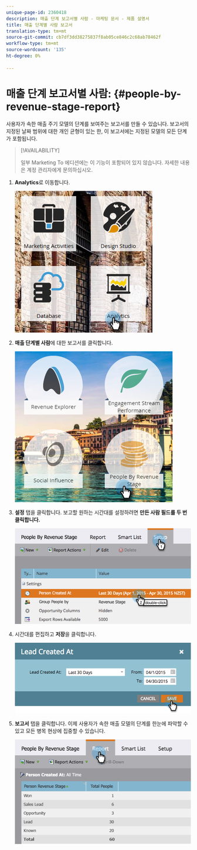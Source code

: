 ```yaml
---
unique-page-id: 2360418
description: 매출 단계 보고서별 사람 - 마케팅 문서 - 제품 설명서
title: 매출 단계별 사람 보고서
translation-type: tm+mt
source-git-commit: cb7df3dd38275837f8ab05ce846c2c68ab78462f
workflow-type: tm+mt
source-wordcount: '135'
ht-degree: 0%

---
```



# 매출 단계 보고서별 사람: {#people-by-revenue-stage-report}

사용자가 속한 매출 주기 모델의 단계를 보여주는 보고서를 만들 수 있습니다. 보고서의 지정된 날짜 범위에 대한 개인 균형이 있는 한, 이 보고서에는 지정된 모델의 모든 단계가 포함됩니다.

>[!AVAILABILITY]
>
>일부 Marketing To 에디션에는 이 기능이 포함되어 있지 않습니다. 자세한 내용은 계정 관리자에게 문의하십시오.

1. **Analytics**&#x200B;로 이동합니다.

   ![](assets/image2017-3-27-15-3a43-3a55.png)

1. **매출 단계별 사람**&#x200B;에 대한 보고서를 클릭합니다.

   ![](assets/image2017-3-27-15-3a46-3a27.png)

1. **설정** 탭을 클릭합니다. 보고할 원하는 시간대를 설정하려면 **만든 사람 필드를 두 번 클릭합니다.**

   ![](assets/image2017-3-28-8-3a6-3a23.png)

1. 시간대를 편집하고 **저장**&#x200B;을 클릭합니다.

   ![](assets/image2015-4-29-12-3a11-3a31.png)

1. **보고서** 탭을 클릭합니다. 이제 사용자가 속한 매출 모델의 단계를 한눈에 파악할 수 있고 모든 병목 현상에 집중할 수 있습니다.

   ![](assets/image2017-3-28-8-3a6-3a48.png)
